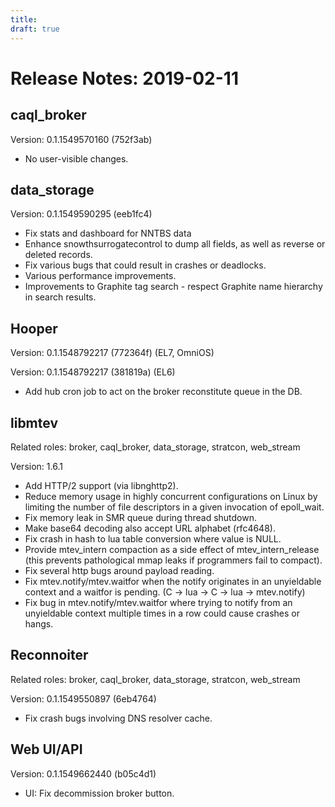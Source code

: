 ```yaml
---
title:
draft: true
---
```


# Release Notes: 2019-02-11

## caql_broker

Version: 0.1.1549570160 (752f3ab)

* No user-visible changes.

## data_storage

Version: 0.1.1549590295 (eeb1fc4)

* Fix stats and dashboard for NNTBS data
* Enhance snowthsurrogatecontrol to dump all fields, as well as reverse or
  deleted records.
* Fix various bugs that could result in crashes or deadlocks.
* Various performance improvements.
* Improvements to Graphite tag search - respect Graphite name hierarchy in
  search results.

## Hooper

Version: 0.1.1548792217 (772364f) (EL7, OmniOS)

Version: 0.1.1548792217 (381819a) (EL6)

* Add hub cron job to act on the broker reconstitute queue in the DB.


## libmtev

Related roles: broker, caql_broker, data_storage, stratcon, web_stream

Version: 1.6.1

* Add HTTP/2 support (via libnghttp2).
* Reduce memory usage in highly concurrent configurations on Linux by limiting
  the number of file descriptors in a given invocation of epoll_wait.
* Fix memory leak in SMR queue during thread shutdown.
* Make base64 decoding also accept URL alphabet (rfc4648).
* Fix crash in hash to lua table conversion where value is NULL.
* Provide mtev_intern compaction as a side effect of mtev_intern_release (this
  prevents pathological mmap leaks if programmers fail to compact).
* Fix several http bugs around payload reading.
* Fix mtev.notify/mtev.waitfor when the notify originates in an unyieldable
  context and a waitfor is pending. (C -> lua -> C -> lua -> mtev.notify)
* Fix bug in mtev.notify/mtev.waitfor where trying to notify from an
  unyieldable context multiple times in a row could cause crashes or hangs.

## Reconnoiter

Related roles: broker, caql_broker, data_storage, stratcon, web_stream

Version: 0.1.1549550897 (6eb4764)

* Fix crash bugs involving DNS resolver cache.

## Web UI/API

Version: 0.1.1549662440 (b05c4d1)

* UI: Fix decommission broker button.
